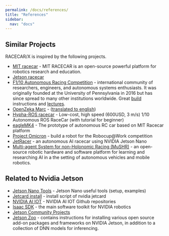```yaml
---
permalink: /docs/references/
title: "References"
sidebar:
  nav: "docs"
---
```


## Similar Projects
RACECAR/X is inspired by the following projects. 

* [MIT racecar](https://mit-racecar.github.io/) - MIT RACECAR is an open-source powerful platform for robotics research and education.
* [Jetson racecar](https://www.jetsonhacks.com/category/robotics/jetson-racecar/)
* [F1/10 Autonomous Racing Competition](http://f1tenth.org/) - international community of researchers, engineers, and autonomous systems enthusiasts. It was originally founded at the University of Pennsylvania in 2016 but has since spread to many other institutions worldwide. Great [build](https://f1tenth.org/build.html) instructions and [lectures](https://f1tenth.org/learn.html).
* [OpenZeka Marc](https://github.com/openzeka/marc) - ([translated to english](http://translate.google.com/translate?hl=&sl=tr&tl=en&u=https%3A%2F%2Fopenzeka.com%2Fmarc%2F&sandbox=1))
* [Hypha-ROS racecar](https://hypharosworkshop.wordpress.com/) - Low-cost, high speed (600USD, 3 m/s) 1/10 Autonomous ROS RaceCar (with tutorial for beginner)
* [eagleMK4](https://github.com/r7vme/eagleMK4) - The prototype of autonomous RC car based on MIT Racecar platform
* [Project Omicron](https://project-omicron.github.io/index.html) - build a robot for the Robocup@Work competition
* [JetRacer](https://github.com/NVIDIA-AI-IOT/jetracer) - an autonomous AI racecar using NVIDIA Jetson Nano
* [Multi-agent System for non-Holonomic Racing (MuSHR)](https://mushr.io/) - an open-source robotic hardware and software platform for learning and researching AI in a the setting of autonomous vehicles and mobile robotics.

## Related to Nvidia Jetson

* [Jetson Nano Tools](https://github.com/karaage0703/jetson-nano-tools) - Jetson Nano useful tools (setup, examples)
* [Jetcard install](https://github.com/NVIDIA-AI-IOT/jetcard/blob/master/install.sh) - install script of nvidia jetcard
* [NVIDIA AI IOT](https://github.com/NVIDIA-AI-IOT) - NVIDIA AI IOT Github repositories
* [Isaac SDK](https://docs.nvidia.com/isaac/isaac/doc/index.html) - the main software toolkit for NVIDIA robotics
* [Jetson Community Projects](https://developer.nvidia.com/embedded/community/jetson-projects)
* [Jetson Zoo](https://elinux.org/Jetson_Zoo) - contains instructions for installing various open source add-on packages and frameworks on NVIDIA Jetson, in addition to a collection of DNN models for inferencing.


